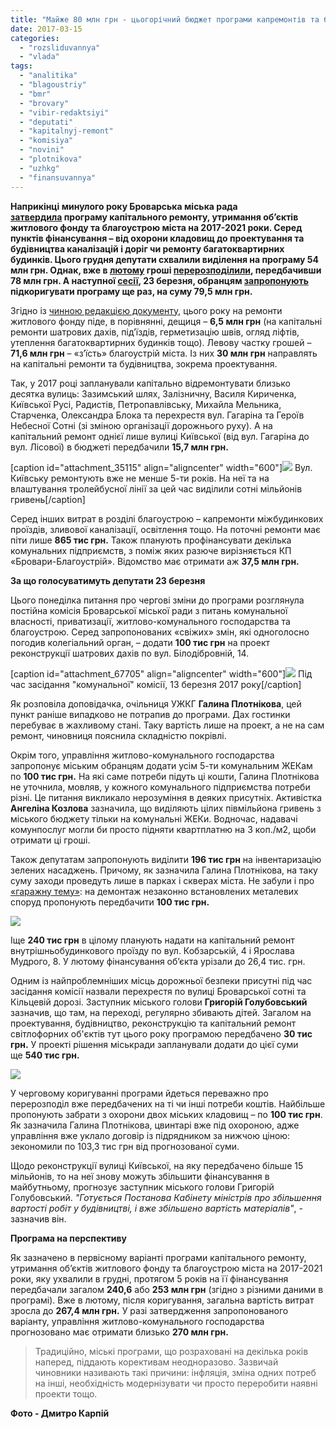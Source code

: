 ```yaml
---
title: "Майже 80 млн грн - цьогорічний бюджет програми капремонтів та благоустрою міста"
date: 2017-03-15
categories: 
  - "rozsliduvannya"
  - "vlada"
tags: 
  - "analitika"
  - "blagoustriy"
  - "bmr"
  - "brovary"
  - "vibir-redaktsiyi"
  - "deputati"
  - "kapitalnyj-remont"
  - "komisiya"
  - "novini"
  - "plotnikova"
  - "uzhkg"
  - "finansuvannya"
---
```


**Наприкінці минулого року Броварська міська рада [затвердила](http://brovary-rada.gov.ua/documents/26484.html) програму капітального ремонту, утримання об’єктів житлового фонду та благоустрою міста на 2017-2021 роки. Серед пунктів фінансування – від охорони кладовищ до проектування та будівництва каналізацій і доріг чи ремонту багатоквартирних будинків. Цього грудня депутати схвалили виділення на програму 54 млн грн. Однак, вже в [лютому](https://mpz.brovary.org/anons-9-lyutogo-vidbudetsya-chergova-sesiya-brovarskoyi-miskrady/) гроші [перерозподілили](http://brovary-rada.gov.ua/documents/26725.html), передбачивши 78 млн грн. А наступної [сесії](https://mpz.brovary.org/anons-23-bereznya-vidbudetsya-chergova-sesiya-brovarskoyi-miskoyi-rady/), 23 березня, обранцям [запропонують](http://brovary-rada.gov.ua/documents/26780.html) підкоригувати програму ще раз, на суму 79,5 млн грн.**

Згідно із [чинною редакцією документу](https://onedrive.live.com/view.aspx?resid=76CC13A1B9E773BD!3037&ithint=file%2cxlsx&app=Excel&authkey=!AKjOgU7ygFROjtA), цього року на ремонти житлового фонду піде, в порівнянні, дещиця – **6,5 млн грн** (на капітальні ремонти шатрових дахів, під’їздів, герметизацію швів, огляд ліфтів, утеплення багатоквартирних будинків тощо). Левову частку грошей – **71,6 млн грн** – «з’їсть» благоустрій міста. Із них **30 млн грн** направлять на капітальні ремонти та будівництва, зокрема проектування.

Так, у 2017 році запланували капітально відремонтувати близько десятка вулиць: Зазимський шлях, Залізничну, Василя Кириченка, Київської Русі, Радистів, Петропавлівську, Михайла Мельника, Старченка, Олександра Блока та перехрестя вул. Гагаріна та Героїв Небесної Сотні (зі зміною організації дорожнього руху). А на капітальний ремонт однієї лише вулиці Київської (від вул. Гагаріна до вул. Лісової) в бюджеті передбачили **15,7 млн грн.**

\[caption id="attachment\_35115" align="aligncenter" width="600"\][![](https://mpz.brovary.org/wp-content/uploads/2015/03/kiyivska-rozruha.jpg)](https://mpz.brovary.org/wp-content/uploads/2015/03/kiyivska-rozruha.jpg) Вул. Київську ремонтують вже не менше 5-ти років. На неї та на влаштування тролейбусної лінії за цей час виділили сотні мільйонів гривень\[/caption\]

Серед інших витрат в розділі благоустрою – капремонти міжбудинкових проїздів, зливової каналізації, освітлення тощо. На поточні ремонти має піти лише **865 тис грн.** Також планують профінансувати декілька комунальних підприємств, з поміж яких разюче вирізняється КП «Бровари-Благоустрій». Відомство має отримати аж **37,5 млн грн.**

**За що голосуватимуть депутати 23 березня**

Цього понеділка питання про чергові зміни до програми розглянула постійна комісія Броварської міської ради з питань комунальної власності, приватизації, житлово-комунального господарства та благоустрою. Серед запропонованих «свіжих» змін, які одноголосно погодив колегіальний орган, – додати **100 тис грн** на проект реконструкції шатрових дахів по вул. Білодібровній, 14.

\[caption id="attachment\_67705" align="aligncenter" width="600"\][![](https://mpz.brovary.org/wp-content/uploads/2017/03/UZHKG-programa-finansuvannya_00013.jpg)](https://mpz.brovary.org/wp-content/uploads/2017/03/UZHKG-programa-finansuvannya_00013.jpg) Під час засідання "комунальної" комісії, 13 березня 2017 року\[/caption\]

Як розповіла доповідачка, очільниця УЖКГ **Галина Плотнікова**, цей пункт раніше випадково не потрапив до програми. Дах гостинки перебуває в жахливому стані. Таку вартість лише на проект, а не на сам ремонт, чиновниця пояснила складністю покрівлі.

Окрім того, управління житлово-комунального господарства запропонує міським обранцям додати усім 5-ти комунальним ЖЕКам по **100 тис грн.** На які саме потреби підуть ці кошти, Галина Плотнікова не уточнила, мовляв, у кожного комунального підприємства потреби різні. Це питання викликало нерозуміння в деяких присутніх. Активістка **Ангеліна Козлова** зазначила, що виділяють цілих півмільйона гривень з міського бюджету тільки на комунальні ЖЕКи. Водночас, надавачі комунпослуг могли би просто підняти квартплатню на 3 коп./м2, щоби отримати ці гроші.

Також депутатам запропонують виділити **196 тис грн** на інвентаризацію зелених насаджень. Причому, як зазначила Галина Плотнікова, на таку суму заходи проведуть лише в парках і скверах міста. Не забули і про [«гаражну тему»](https://mpz.brovary.org/garazhnyj-konflikt-memorandum-pro-porozuminnya-spodivayutsya-pidpysaty-vzhe-10-bereznya/): на демонтаж незаконно встановлених металевих споруд пропонують передбачити **100 тис грн.**

[![](https://mpz.brovary.org/wp-content/uploads/2015/05/Garazhi-NVK-SHkola-8-05.2015_00003.jpg)](https://mpz.brovary.org/wp-content/uploads/2015/05/Garazhi-NVK-SHkola-8-05.2015_00003.jpg)

Іще **240 тис грн** в цілому планують надати на капітальний ремонт внутрішньобудинкового проїзду по вул. Кобзарській, 4 і Ярослава Мудрого, 8. У лютому фінансування об’єкта урізали до 26,4 тис. грн.

Одним із найпроблемніших місць дорожньої безпеки присутні під час засідання комісії назвали перехрестя по вулиці Броварської сотні та Кільцевій дорозі. Заступник міського голови **Григорій Голубовський** зазначив, що там, на переході, регулярно збивають дітей. Загалом на проектування, будівництво, реконструкцію та капітальний ремонт світлофорних об'єктів тут цього року програмою передбачено **30 тис грн.** У проекті рішення міськради запланували додати до цієї суми ще **540 тис грн.**

[![](https://mpz.brovary.org/wp-content/uploads/2017/03/UZHKG-programa-finansuvannya_00011.jpg)](https://mpz.brovary.org/wp-content/uploads/2017/03/UZHKG-programa-finansuvannya_00011.jpg)

У черговому коригуванні програми йдеться переважно про перерозподіл вже передбачених на ті чи інші потреби коштів. Найбільше пропонують забрати з охорони двох міських кладовищ – по **100 тис грн**. Як зазначила Галина Плотнікова, цвинтарі вже під охороною, адже управління вже уклало договір із підрядником за нижчою ціною: зекономили по 103,3 тис грн від прогнозованої суми.

Щодо реконструкції вулиці Київської, на яку передбачено більше 15 мільйонів, то на неї знову можуть збільшити фінансування в майбутньому, прогнозує заступник міського голови Григорій Голубовський. _"Готується Постанова Кабінету міністрів про збільшення вартості робіт у будівництві, і вже збільшено вартість матеріалів"_, - зазначив він.

**Програма на перспективу**

Як зазначено в первісному варіанті програми капітального ремонту, утримання об’єктів житлового фонду та благоустрою міста на 2017-2021 роки, яку ухвалили в грудні, протягом 5 років на її фінансування передбачали загалом **240,6** або **253 млн грн** (згідно з різними даними в програмі). Вже в лютому, після коригування, загальна вартість витрат зросла до **267,4 млн грн.** У разі затвердження запропонованого варіанту, управління житлово-комунального господарства прогнозовано має отримати близько **270 млн грн.**

> Традиційно, міські програми, що розраховані на декілька років наперед, піддають корективам неодноразово. Зазвичай чиновники називають такі причини: інфляція, зміна одних потреб на інші, необхідність модернізувати чи просто переробити наявні проекти тощо.

**Фото - Дмитро Карпій**
